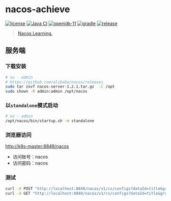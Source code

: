 # nacos-achieve

[![license](https://img.shields.io/badge/license-MIT-green.svg?style=flat&logo=github)](https://www.mit-license.org/)
[![Java CI](https://github.com/aaric/nacos-achieve/workflows/Java%20CI/badge.svg)](https://github.com/aaric/nacos-achieve/actions)
[![openjdk-11](https://img.shields.io/badge/openjdk-11-brightgreen.svg?style=flat&logo=java)](http://openjdk.java.net)
[![gradle](https://img.shields.io/badge/gradle-5.6.2-brightgreen.svg?style=flat&logo=gradle)](https://gradle.org)
[![release](https://img.shields.io/badge/release-0.1.0-blue.svg)](https://github.com/aaric/nacos-achieve/releases)

> [Nacos Learning.](https://nacos.io/zh-cn/docs/what-is-nacos.html)

## 服务端

### 下载安装

```bash
# su - admin
# https://github.com/alibaba/nacos/releases
sudo tar zxvf nacos-server-1.2.1.tar.gz  -C /opt
sudo chown -R admin:admin /opt/nacos
```

### 以`standalone`模式启动

```bash
# su - admin
/opt/nacos/bin/startup.sh -m standalone
```

### 浏览器访问

[http://k8s-master:8848/nacos](http://k8s-master:8848/nacos)

- 访问账号：nacos
- 访问密码：nacos

### 测试

```bash
curl -X POST "http://localhost:8848/nacos/v1/cs/configs?dataId=title&group=test&content=Hello%20World"
curl -X GET "http://localhost:8848/nacos/v1/cs/configs?dataId=title&group=test"
```
